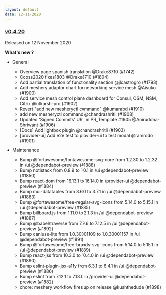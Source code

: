 ```yaml
---
layout: default
date: 12-11-2020
---
```


### [v0.4.20](https://github.com/layer5io/meshery/releases/tag/v0.4.20)

Released on 12 November 2020

**What's new ?**

- General

  - Overview page spanish translation @Drake8710 (#1742)
  - Ccoss2020 fixes1803 @Drake8710 (#1804)
  - Add partial translation of functionality section @jlcastrogro (#1793)
  - Add meshery adaptor chart for networking service mesh @Aisuko (#1900)
  - Add service mesh control plane dashboard for Consul, OSM, NSM, Citrix @utkarsh-pro (#1902)
  - Revert "add new mesheryctl command" @kumarabd (#1910)
  - add new mesheryctl command @chandrashritii (#1908)
  - Updated 'Signed Commits' URL in PR_Template #1905 @Aniruddha-Shriwant (#1906)
  - [Docs] Add lightbox plugin @chandrashritii (#1903)
  - [provider-ui] Add e2e test to provider-ui to test modal @ramrodo (#1901)

- Maintenance

  - Bump @fortawesome/fontawesome-svg-core from 1.2.30 to 1.2.32 in /ui @dependabot-preview (#1888)
  - Bump notistack from 0.8.9 to 1.0.1 in /ui @dependabot-preview (#1850)
  - Bump react-dom from 16.13.1 to 16.14.0 in /provider-ui @dependabot-preview (#1884)
  - Bump mui-datatables from 3.6.0 to 3.7.1 in /ui @dependabot-preview (#1883)
  - Bump @fortawesome/free-regular-svg-icons from 5.14.0 to 5.15.1 in /ui @dependabot-preview (#1885)
  - Bump billboard.js from 1.11.0 to 2.1.3 in /ui @dependabot-preview (#1887)
  - Bump @babel/traverse from 7.9.6 to 7.12.5 in /ui @dependabot-preview (#1892)
  - Bump caniuse-lite from 1.0.30001109 to 1.0.30001157 in /ui @dependabot-preview (#1891)
  - Bump @fortawesome/free-brands-svg-icons from 5.14.0 to 5.15.1 in /ui @dependabot-preview (#1889)
  - Bump react-jss from 10.3.0 to 10.4.0 in /ui @dependabot-preview (#1890)
  - Bump eslint-plugin-jsx-a11y from 6.3.1 to 6.4.1 in /ui @dependabot-preview (#1886)
  - Bump eslint from 7.12.1 to 7.13.0 in /provider-ui @dependabot-preview (#1882)
  - chore: meshery workflow fires up on release @kushthedude (#1898)

